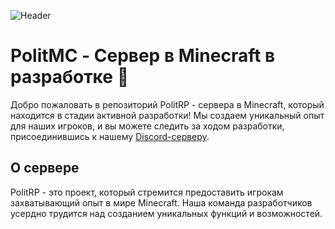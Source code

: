 ![Header](https://capsule-render.vercel.app/api?type=Waving&color=timeGradient&height=200&animation=fadeIn&section=header&text=PolitRP&fontSize=70)

# PolitMC - Сервер в Minecraft в разработке 🚀

Добро пожаловать в репозиторий PolitRP - сервера в Minecraft, который находится в стадии активной разработки! Мы создаем уникальный опыт для наших игроков, и вы можете следить за ходом разработки, присоединившись к нашему [Discord-серверу](https://discord.gg/68Xszw8ZCW).

## О сервере

PolitRP - это проект, который стремится предоставить игрокам захватывающий опыт в мире Minecraft. Наша команда разработчиков усердно трудится над созданием уникальных функций и возможностей.



